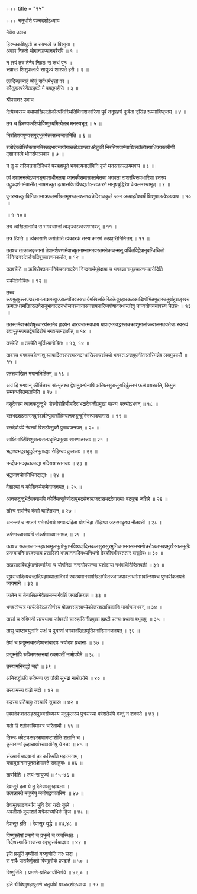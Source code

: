 +++
title = "१५"

+++
चतुर्थांशे पञ्चदशोऽध्यायः

मैत्रेय उवाच

हिरण्यकशिपुत्वे च रावणत्वे च विष्णुना ।  
अवाप निहतो भोगानप्राप्यानमरैरपि ॥ १ ॥

न लयं तत्र तेनैव निहतः स कथं पुनः ।  
संप्राप्तः शिशुपालत्वे सायुज्यं शाश्वते हरौ ॥ २ ॥

एतदिच्छाम्यहं श्रोतुं सर्वधर्मभृत्तां वर ।  
कौतूहलपरेणैतत्पृष्टो मे वक्तुमर्हसि ॥ ३ ॥

श्रीपराशर उवाच

दैत्येश्वरस्य वधायाखिललोकोत्पत्तिस्थितिविनाशकारिणा पूर्वं तनुग्रहणं कुर्वता नृसिंह रूपमाविष्कृतम् ॥ ४ ॥

तत्र च हिरण्यकशिपोर्विष्णुरयमित्येतन्न मनस्यभूत् ॥ ५ ॥

निरतिशयपुण्यसमुद्भूतमेतत्सत्त्वजातमिति ॥ ६ ॥

रजोद्रेकप्रेरितैकाग्रमतिस्तद्भावनायोगात्ततोऽवाप्तवधहैतुकीं निरतिशयामेवाखिलत्रैलोक्याधिक्यकारीणीं दशाननत्वे भोगसंपदमवाप ॥ ७ ॥

न तु स तस्मिन्ननादिनिधने परब्रह्मभूते भगवत्यनालंबिनि कृते मनसस्तल्लयमवाप ॥ ८ ॥

एवं दशाननत्वेऽप्यनङ्गपराधीनतया जानकीसमासक्तचेतसा भगवता दाशरथिरूपधारिणा हतस्य तद्रूपदर्शनमेवासीत् नायमच्युत इत्यासक्तिर्विपद्यतोऽन्तःकरणे मानुषबुद्धिरेव केवलमस्याभूत् ॥ ९ ॥

पुनरप्यच्युतविनिपातमात्रफलमखिलभूमण्डलश्लाघ्यचेदिराजकुले जन्म अव्याहतैश्वर्यं शिशुपालत्वेऽप्यवाप ॥ १० ॥

॥ १-१०॥

तत्र त्वखिलानामेव स भगवन्नाम्नां त्वङ्कारकारणमभवत् ॥ ११ ॥

तत्र त्विति ॥ त्वंकाराणि करोतीति त्वंकारकं तस्य कारणं तत्प्रवृत्तिनिमित्तम् ॥ ११ ॥

ततश्च तत्कालकृतानां तेषामशेषणामेवाच्युतनाम्नामनवरतमनेकजन्मसु वर्धितविद्वेषानुबन्धिचित्तो विनिन्दनसंतर्जनादिषूच्चारणमकरोत् ॥ १२ ॥

ततश्चेति ॥ ऋषिप्रोक्तमामनिवेचनानादरेण निन्दनार्थमुपेक्षया च भगवन्नानामुञ्चारणमकरोदिति

संकीर्तनोक्तिः ॥ १२ ॥

तच्च रूपमुत्फुल्लपद्मदलामलाक्षमत्युज्ज्वलपीतवस्त्रधार्यमखिलकिरिटकेयूरहारकटकादिशोभितमुदारचतुर्बाहुशङ्खचक्रगदाधरमतिप्ररूढवैरानुभावादटनभोजनस्नानासनशयनादिष्वशेषावस्थान्तरेषु नान्यत्रोपययावस्य चेतसः ॥ १३ ॥

ततस्तमेवाक्रोशेषूच्चारयंस्तमेव हृदयेन धारयन्नात्मवधाय यावद्भगवद्धस्तचक्रांशुमालोज्ज्वालमक्षयतेजः स्वरूपं ब्रह्मभूतमपगतद्वेषादिदोषं भगवन्तमद्राक्षीत् ॥ १४ ॥

तच्चेति ॥ तच्चेति मूर्तिध्यानोक्तिः ॥ १३, १४ ॥

तावच्च भगवच्चक्रेणाशु व्यापादितस्तत्स्मरणदग्धाखिलाघसंचयो भगवताऽन्तमुपनीतस्तस्मिन्नेव लयमुपययौ ॥ १५ ॥

एतत्तवाखिलं मयानभिहितम् ॥ १६ ॥

अयं हि भगवान् कीर्तितश्च संस्मृतश्च द्वेषानुबन्धेनापि अखिलसुरासुरादिर्दुल्लभं फलं प्रयच्छति, किमुत सम्यग्भक्तिमतामिति ॥ १७ ॥

वसुदेवस्य त्वानकदुन्दुभेः पौरवीरोहिणीमदिराभद्रादेवकीप्रमुखा बह्व्यः पत्न्योऽभवन् ॥ १८ ॥

बलभद्रशठसारणदुर्मदादीन्पुत्रान्रोहिण्यानकदुन्दुभिरुत्पादयामास ॥ १९ ॥

बलदेवोऽपि रेवत्यां विशठोल्मुकौ पुत्रावजनयत् ॥ २० ॥

सार्ष्टिमार्ष्टिशिशुसत्यसत्यधृतिप्रमुखाः सारणात्मजाः ॥ २१ ॥

भद्राश्वभद्रबाहुदुर्दमभूताद्याः रोहिण्याः कुलजाः ॥ २२ ॥

नन्दोपनन्दकृतकाद्या मदिरायास्तनयाः ॥ २३ ॥

भद्रायाश्चोपनिधिगदाद्याः ॥ २४ ॥

वैशाल्यां च कौशिकमेकमेवाजनयत् ॥ २५ ॥

आनकदुन्दुभेर्दवक्यामपि कीर्तिमत्सुषेणोदायुभद्रसेनऋजदासभद्रदेवाख्याः षट्पुत्रा जज्ञिरे ॥ २६ ॥

तांश्च सर्वानेव कंसो घातितवान् ॥ २७ ॥

अनन्तरं च सप्तमं गर्भमर्धरात्रे भगवत्प्रहिता योगनिद्रा रोहिण्या जठरमाकृष्य नीतवती ॥ २८ ॥

कर्षणाच्चासावपि संकर्षणाख्यामगमत् ॥ २९ ॥

ततश्च सकलजगन्महातरुमूलभूतोभूतभविष्यदादिसकलसुरासुरमुनिजनमनसामप्यगोचरोऽब्जभवप्रमुखैरनलमुखैः प्रणम्यावनिभारहरणाय प्रसादितो भगवाननादिमध्यनिधनो देवकीगर्भमवततार वासुदेवः ॥ ३० ॥

तत्प्रसादविवर्द्धमानोरुमहिमा च योगनिद्रा नन्दगोपपत्न्या यशोदाया गर्भमधितिष्ठितवती ॥ ३१ ॥

सुप्रसन्नादित्यचन्द्रादिग्रहमव्यालादिभयं स्वस्थमानसमखिलमेवैतज्जगदपास्ताधर्ममभवत्त्स्मिश्च पुण्डरीकनयने जायमाने ॥ ३२ ॥

जातेन च तेनाखिलमेवैतत्सन्मार्गवर्ति जगदक्रियत ॥ ३३ ॥

भगवतोप्यत्र मर्त्यलोकेऽवतीर्णस्य षोडशसहस्राण्येकोत्तरशताधिकानि भार्याणामभवन् ॥ ३४ ॥

तासां च रुक्मिणी सत्यभामा जांबवती चारुहासिनीप्रमुखा ह्यष्टौ पत्न्यः प्रधाना बभूचवुः ॥ ३५ ॥

तासु चाष्टावयुतानि लक्षं च पुत्राणां भगवानखिलमूर्तिरनादिमानजनयत् ॥ ३६ ॥

तेषां च प्रद्युम्नचारुदेष्णसांबादयः त्रयोदश प्रधानाः ॥ ३७ ॥

प्रद्युम्नोपि रुक्मिणस्तनयां रुक्मवतीं नामोपयेमे ॥ ३८ ॥

तस्यामनिरुद्धो जज्ञे ॥ ३९ ॥

अनिरुद्धोऽपि रुक्मिणा एव पौत्रीं सुभद्रां नामोपयेमे ॥ ४० ॥

तस्यामस्य वज्रो जज्ञे ॥ ४१ ॥

वज्रस्य प्रतिबाहुः तस्यापि सुचारुः ॥ ४२ ॥

एवमनेकशतसहस्रपुरुषसंख्यस्य यदुकुलस्य पुत्रसंख्या वर्षशतैरपि वक्तुं न शक्यते ॥ ४३ ॥

यतो हि श्लोकाविमावत्र चरितार्थौ ॥ ४४ ॥

तिस्त्रः कोट्यःसहस्राणामष्टाशीति शतानि च ।  
कुमाराणां कृहाचार्याश्चापयोगेषु ये रताः ॥ ४५ ॥

संख्यानं यादवानां कः करिष्यति महात्मनाम् ।  
यत्रायुतानामयुतलक्षेणास्ते सदाहुकः ॥ ४६ ॥

तावदिति । लयं-सायुज्यं ॥ १५-४६ ॥

देवासुरे हता ये तु दैतेयाःसुमहाबलाः ।  
उत्पन्नास्ते मनुष्येषु जनोपद्रवकारिणः ॥ ४७ ॥

तेषामुत्सादनार्थाय भुवि देवा यदोः कुले ।  
अवतीर्णाः कुलशतं यत्रैकाभ्यधिकं द्विज ॥ ४८ ॥

देवासुर इति । देवासुर युद्धे ॥ ४७,४८ ॥

विष्णुस्तेषां प्रमाणे च प्रभुत्वे च व्यवस्थितः ।  
निदेशस्थायिनस्तस्य ववृधुःसर्वयादवाः ॥ ४९ ॥

इति प्रसूतिं वृष्णीनां यश्र्शृणोति नरः सदा ।  
स सर्वैः पातकैर्मुक्तो विष्णुलोकं प्रपद्यते ॥ ५० ॥

विष्णुरिति । प्रमाणे-प्रतिकार्यानिर्णये ॥ ४९,० ॥

इति श्रीविष्णुमहापुराणे चतुर्थांशे पञ्चदशोऽध्यायः ॥ १५ ॥
